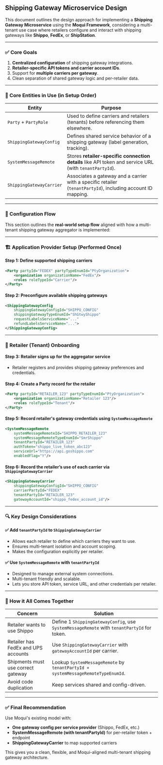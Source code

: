## Shipping Gateway Microservice Design

This document outlines the design approach for implementing a **Shipping Gateway Microservice** using the **Moqui Framework**, considering a multi-tenant use case where retailers configure and interact with shipping gateways like **Shippo**, **FedEx**, or **ShipStation**.

---

### ✅ Core Goals
1. **Centralized configuration** of shipping gateway integrations.
2. **Retailer-specific API tokens and carrier account IDs**.
3. Support for **multiple carriers per gateway**.
4. Clean separation of shared gateway logic and per-retailer data.

---

### 🧱 Core Entities in Use (in Setup Order)

| Entity | Purpose |
|--------|---------|
| `Party` + `PartyRole` | Used to define carriers and retailers (tenants) before referencing them elsewhere. |
| `ShippingGatewayConfig` | Defines shared service behavior of a shipping gateway (label generation, tracking). |
| `SystemMessageRemote` | Stores **retailer-specific connection details** like API token and service URL (with `tenantPartyId`). |
| `ShippingGatewayCarrier` | Associates a gateway and a carrier with a specific retailer (`tenantPartyId`), including account ID mapping. |

---

### 🧭 Configuration Flow

This section outlines the **real-world setup flow** aligned with how a multi-tenant shipping gateway aggregator is implemented:

---

### 🏗️ Application Provider Setup (Performed Once)

#### Step 1: Define supported shipping carriers
```xml
<Party partyId="FEDEX" partyTypeEnumId="PtyOrganization">
    <organization organizationName="FedEx"/>
    <roles roleTypeId="Carrier"/>
</Party>
```

#### Step 2: Preconfigure available shipping gateways
```xml
<ShippingGatewayConfig
    shippingGatewayConfigId="SHIPPO_CONFIG"
    shippingGatewayTypeEnumId="ShGtwyShippo"
    requestLabelsServiceName="..."
    refundLabelsServiceName="...">
</ShippingGatewayConfig>
```

---

### 🧾 Retailer (Tenant) Onboarding

#### Step 3: Retailer signs up for the aggregator service
- Retailer registers and provides shipping gateway preferences and credentials.

#### Step 4: Create a Party record for the retailer
```xml
<Party partyId="RETAILER_123" partyTypeEnumId="PtyOrganization">
    <organization organizationName="Retailer 123"/>
    <roles roleTypeId="Tenant"/>
</Party>
```

#### Step 5: Record retailer's gateway credentials using `SystemMessageRemote`
```xml
<SystemMessageRemote
    systemMessageRemoteId="SHIPPO_RETAILER_123"
    systemMessageRemoteTypeEnumId="SmrShippo"
    tenantPartyId="RETAILER_123"
    authToken="shippo_live_token_abc123"
    serviceUrl="https://api.goshippo.com"
    enabledFlag="Y"/>
```

#### Step 6: Record the retailer’s use of each carrier via `ShippingGatewayCarrier`
```xml
<ShippingGatewayCarrier
    shippingGatewayConfigId="SHIPPO_CONFIG"
    carrierPartyId="FEDEX"
    tenantPartyId="RETAILER_123"
    gatewayAccountId="shippo_fedex_account_id"/>
```

---

### 🔍 Key Design Considerations

#### ✅ Add `tenantPartyId` to `ShippingGatewayCarrier`
- Allows each retailer to define which carriers they want to use.
- Ensures multi-tenant isolation and account scoping.
- Makes the configuration explicitly per retailer.

#### ✅ Use `SystemMessageRemote` with `tenantPartyId`
- Designed to manage external system connections.
- Multi-tenant friendly and scalable.
- Lets you store API token, service URL, and other credentials per retailer.

---

### 🧩 How it All Comes Together

| Concern | Solution |
|--------|----------|
| Retailer wants to use Shippo | Define 1 `ShippingGatewayConfig`, use `SystemMessageRemote` with `tenantPartyId` for token. |
| Retailer has FedEx and UPS accounts | Use `ShippingGatewayCarrier` with `gatewayAccountId` per carrier. |
| Shipments must use correct gateway | Lookup `SystemMessageRemote` by `tenantPartyId + systemMessageRemoteTypeEnumId`. |
| Avoid code duplication | Keep services shared and config-driven. |

---

### ✅ Final Recommendation
Use Moqui's existing model with:
- **One gateway config per service provider** (Shippo, FedEx, etc.)
- **SystemMessageRemote (with tenantPartyId)** for per-retailer token + endpoint
- **ShippingGatewayCarrier** to map supported carriers

This gives you a clean, flexible, and Moqui-aligned multi-tenant shipping gateway architecture.

